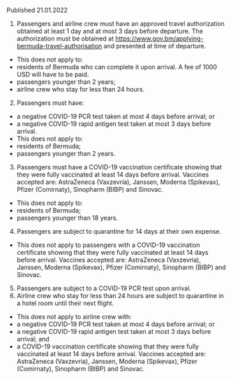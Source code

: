 Published 21.01.2022
1. Passengers and airline crew must have an approved travel authorization obtained at least 1 day and at most 3 days before departure. The authorization must be obtained at <a href="https://www.gov.bm/applying-bermuda-travel-authorisation">https://www.gov.bm/applying-bermuda-travel-authorisation</a> and presented at time of departure.
- This does not apply to:
- residents of Bermuda who can complete it upon arrival. A fee of 1000 USD will have to be paid.
- passengers younger than 2 years;
- airline crew who stay for less than 24 hours.
2. Passengers must have:
- a negative COVID-19 PCR test taken at most 4 days before arrival; or
- a negative COVID-19 rapid antigen test taken at most 3 days before arrival.
- This does not apply to:
- residents of Bermuda;
- passengers younger than 2 years.
3. Passengers must have a COVID-19 vaccination certificate showing that they were fully vaccinated at least 14 days before arrival. Vaccines accepted are: AstraZeneca (Vaxzevria), Janssen, Moderna (Spikevax), Pfizer (Comirnaty), Sinopharm (BIBP) and Sinovac.
- This does not apply to:
- residents of Bermuda;
- passengers younger than 18 years.
4. Passengers are subject to quarantine for 14 days at their own expense.
- This does not apply to passengers with a COVID-19 vaccination certificate showing that they were fully vaccinated at least 14 days before arrival. Vaccines accepted are: AstraZeneca (Vaxzevria), Janssen, Moderna (Spikevax), Pfizer (Comirnaty), Sinopharm (BIBP) and Sinovac.
5. Passengers are subject to a COVID-19 PCR test upon arrival.
6. Airline crew who stay for less than 24 hours are subject to quarantine in a hotel room until their next flight.
- This does not apply to airline crew with:
- a negative COVID-19 PCR test taken at most 4 days before arrival; or
- a negative COVID-19 rapid antigen test taken at most 3 days before arrival; and
- a COVID-19 vaccination certificate showing that they were fully vaccinated at least 14 days before arrival. Vaccines accepted are: AstraZeneca (Vaxzevria), Janssen, Moderna (Spikevax), Pfizer (Comirnaty), Sinopharm (BIBP) and Sinovac.